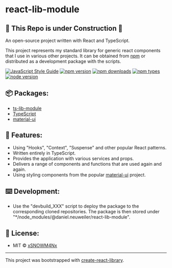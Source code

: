 # react-lib-module
## 🚧 This Repo is under Construction 🚧
An open-source project written with React and TypeScript.

This project represents my standard library for generic react components that I use in various other projects. It can be obtained from [npm](https://www.npmjs.com/package/@daniel.neuweiler/react-lib-module) or distributed as a development package with the scripts.

[![JavaScript Style Guide](https://img.shields.io/badge/code_style-standard-brightgreen.svg)](https://standardjs.com)
[![npm version](https://img.shields.io/npm/v/@daniel.neuweiler/react-lib-module.svg)](https://www.npmjs.com/package/@daniel.neuweiler/react-lib-module)
[![npm downloads](https://img.shields.io/npm/dt/@daniel.neuweiler/react-lib-module.svg)](https://www.npmjs.com/package/@daniel.neuweiler/react-lib-module)
[![npm types](https://img.shields.io/npm/types/@daniel.neuweiler/react-lib-module.svg)](https://www.npmjs.com/package/@daniel.neuweiler/react-lib-module)
[![node version](	https://img.shields.io/node/v/@daniel.neuweiler/react-lib-module.svg)](https://www.npmjs.com/package/@daniel.neuweiler/react-lib-module)

## 📦 Packages:
- [ts-lib-module](https://github.com/xSNOWM4Nx/ts-lib-module)
- [TypeScript](https://github.com/microsoft/TypeScript)
- [material-ui](https://github.com/mui-org/material-ui)

## 🔮 Features:
- Using "Hooks", "Context", "Suspense" and other popular React patterns.
- Written entirely in TypeScript.
- Provides the application with various services and props.
- Delivers a range of components and functions that are used again and again.
- Using styling components from the popular [material-ui](https://github.com/mui-org/material-ui) project.

## ⌨️ Development:
- Use the "devbuild_XXX" script to deploy the package to the corresponding cloned repositories. The package is then stored under "*/node_modules/@daniel.neuweiler/react-lib-module".

## 📑 License:
- MIT © [xSNOWM4Nx](https://github.com/xSNOWM4Nx)
---
This project was bootstrapped with [create-react-library](https://github.com/transitive-bullshit/create-react-library).
